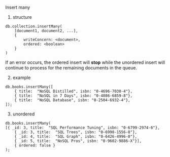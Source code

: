 Insert many

1) structure

```
db.collection.insertMany(
    [document1, document2, ...],
    {
        writeConcern: <document>,
        ordered: <boolean>
    }
)
```

If an error occurs, the ordered insert will **stop** while the unordered insert will continue to process for the remaining documents in the queue.

2) example 

```
db.books.insertMany([
    { title:  "NoSQL Distilled", isbn: "0-4696-7030-4"},
    { title:  "NoSQL in 7 Days", isbn: "0-4086-6859-8"},
    { title:  "NoSQL Database", isbn: "0-2504-6932-4"},
]);
```

3) unordered 

```
db.books.insertMany(
[{ _id: 3, title:  "SQL Performance Tuning", isbn: "0-6799-2974-6"},
    { _id: 3, title:  "SQL Trees", isbn: "0-6998-1556-8"},
    { _id: 4, title:  "SQL Graph", isbn: "0-6426-4996-0"},
    { _id: 5, title:  "NoSQL Pros", isbn: "0-9602-9886-X"}],
    { ordered: false }
);
```

